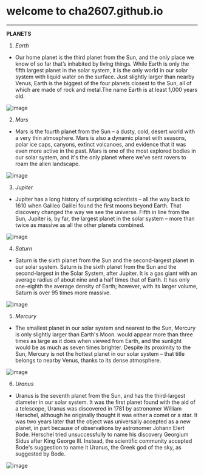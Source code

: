 # welcome to cha2607.github.io
---
**PLANETS**
1. *Earth*
- Our home planet is the third planet from the Sun, and the only place we know of so far that’s inhabited by living things. While Earth is only the fifth largest planet in the solar system, it is the only world in our solar system with liquid water on the surface. Just slightly larger than nearby Venus, Earth is the biggest of the four planets closest to the Sun, all of which are made of rock and metal.The name Earth is at least 1,000 years old. 

![image](https://user-images.githubusercontent.com/118231410/202323090-8be7875c-7cad-422e-920b-f826021dc0be.png)

2. *Mars*
- Mars is the fourth planet from the Sun – a dusty, cold, desert world with a very thin atmosphere. Mars is also a dynamic planet with seasons, polar ice caps, canyons, extinct volcanoes, and evidence that it was even more active in the past. Mars is one of the most explored bodies in our solar system, and it's the only planet where we've sent rovers to roam the alien landscape.

![image](https://user-images.githubusercontent.com/118231410/202323465-68ffc3fc-7bf8-47ea-b7f2-43b09dadc66f.png)

3. *Jupiter*
- Jupiter has a long history of surprising scientists – all the way back to 1610 when Galileo Galilei found the first moons beyond Earth. That discovery changed the way we see the universe. Fifth in line from the Sun, Jupiter is, by far, the largest planet in the solar system – more than twice as massive as all the other planets combined.

![image](https://user-images.githubusercontent.com/118231410/202323688-c48bfa2e-023c-4590-a826-3aeffbc494d6.png)

4. *Saturn*
- Saturn is the sixth planet from the Sun and the second-largest planet in our solar system. Saturn is the sixth planet from the Sun and the second-largest in the Solar System, after Jupiter. It is a gas giant with an average radius of about nine and a half times that of Earth. It has only one-eighth the average density of Earth; however, with its larger volume, Saturn is over 95 times more massive.

![image](https://user-images.githubusercontent.com/118231410/202324031-c52ae8c4-5077-4759-8bce-227b30463505.png)

5. *Mercury*
- The smallest planet in our solar system and nearest to the Sun, Mercury is only slightly larger than Earth's Moon. would appear more than three times as large as it does when viewed from Earth, and the sunlight would be as much as seven times brighter. Despite its proximity to the Sun, Mercury is not the hottest planet in our solar system – that title belongs to nearby Venus, thanks to its dense atmosphere.

![image](https://user-images.githubusercontent.com/118231410/202324217-6a289085-e33f-4bf7-8255-03bcf3d442ad.png)


6. *Uranus*
- Uranus is the seventh planet from the Sun, and has the third-largest diameter in our solar system. It was the first planet found with the aid of a telescope, Uranus was discovered in 1781 by astronomer William Herschel, although he originally thought it was either a comet or a star. It was two years later that the object was universally accepted as a new planet, in part because of observations by astronomer Johann Elert Bode. Herschel tried unsuccessfully to name his discovery Georgium Sidus after King George III. Instead, the scientific community accepted Bode's suggestion to name it Uranus, the Greek god of the sky, as suggested by Bode.

![image](https://user-images.githubusercontent.com/118231410/202324571-980ec457-bb36-45a7-8a1e-7a442578f93e.png)

